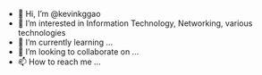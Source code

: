 - 👋 Hi, I’m @kevinkggao
- 👀 I’m interested in Information Technology, Networking, various technologies
- 🌱 I’m currently learning ...
- 💞️ I’m looking to collaborate on ...
- 📫 How to reach me ...

<!---
kevinkggao/kevinkggao is a ✨ special ✨ repository because its `README.md` (this file) appears on your GitHub profile.
You can click the Preview link to take a look at your changes.
--->
